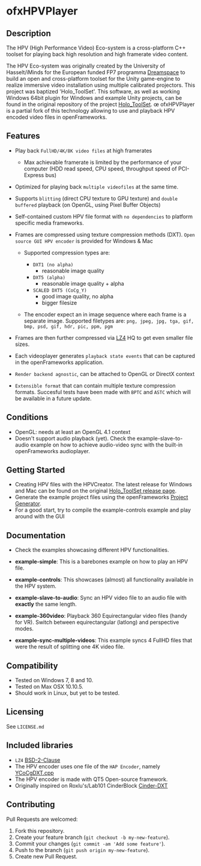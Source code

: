 # ofxHPVPlayer

## Description

The HPV (High Performance Video) Eco-system is a cross-platform C++ toolset for playing back high resolution and high framerate video content. 

The HPV Eco-system was originally created by the University of Hasselt/iMinds for the European funded FP7 programma [Dreamspace](http://www.dreamspaceproject.eu/) to build
an open and cross-platform toolset for the Unity game-engine to realize immersive video installation using multiple calibrated projectors. This project was baptized 'Holo_ToolSet'.
This software, as well as working Windows 64bit plugin for Windows and example Unity projects, can be found in the original repository of the project [Holo_ToolSet](https://github.com/HasseltVR/Holo_Toolset).
œ
ofxHPVPlayer is a partial fork of this technology allowing to use and playback HPV encoded video files in openFrameworks.

## Features

- Play back `FullHD/4K/8K video files` at high framerates
	- Max achievable framerate is limited by the performance of your computer (HDD read speed, CPU speed, throughput speed of PCI-Express bus)
- Optimized for playing back `multiple videofiles` at the same time.
- Supports `blitting` (direct CPU texture to GPU texture) and `double buffered` playback (on OpenGL, using Pixel Buffer Objects)
- Self-contained custom HPV file format with `no dependencies` to platform specific media frameworks.
- Frames are compressed using texture compression methods (DXT). `Open source GUI HPV encoder` is provided for Windows & Mac
	- Supported compression types are:
		- `DXT1 (no alpha)`
			- reasonable image quality
		- `DXT5 (alpha)`
			- reasonable image quality + alpha
		- `SCALED DXT5 (CoCg_Y)`
			- good image quality, no alpha
			- bigger filesize

	- The encoder expect an in image sequence where each frame is a separate image. 
	Supported filetypes are: `png, jpeg, jpg, tga, gif, bmp, psd, gif, hdr, pic, ppm, pgm` 
 
- Frames are then further compressed via [LZ4](https://github.com/lz4/lz4) HQ to get even smaller file sizes.
- Each videoplayer generates `playback state events` that can be captured in the openFrameworks application.
- `Render backend agnostic`, can be attached to OpenGL or DirectX context
- `Extensible format` that can contain multiple texture compression formats. Succesful tests have been made with `BPTC` and `ASTC` which will be available in a future update.

## Conditions

- OpenGL: needs at least an OpenGL 4.1 context
- Doesn't support audio playback (yet). Check the example-slave-to-audio example on how to achieve audio-video sync with the built-in openFrameworks audioplayer.

## Getting Started

- Creating HPV files with the HPVCreator. The latest release for Windows and Mac can be found on the original [Holo_ToolSet release page](https://github.com/HasseltVR/Holo_Toolset/releases).
- Generate the example project files using the openFrameworks [Project Generator](http://openframeworks.cc/learning/01_basics/how_to_add_addon_to_project/).
- For a good start, try to compile the example-controls example and play around with the GUI

## Documentation

- Check the examples showcasing different HPV functionalities.

- **example-simple**: This is a barebones example on how to play an HPV file.
- **example-controls**: This showcases (almost) all functionality available in the HPV system.
- **example-slave-to-audio**: Sync an HPV video file to an audio file with **exactly** the same length.
- **example-360video**: Playback 360 Equirectangular video files (handy for VR). Switch between equirectangular (latlong) and perspective modes.
- **example-sync-multiple-videos**: This example syncs 4 FullHD files that were the result of splitting one 4K video file. 

## Compatibility

- Tested on Windows 7, 8 and 10.
- Tested on Max OSX 10.10.5. 
- Should work in Linux, but yet to be tested.

## Licensing

See `LICENSE.md`

## Included libraries
- `LZ4` [BSD-2-Clause](https://opensource.org/licenses/BSD-2-Clause)
- The HPV encoder uses one file of the `HAP Encoder`, namely [YCoCgDXT.cpp](https://github.com/Vidvox/hap-qt-codec/blob/master/source/YCoCgDXT.cpp)
- The HPV encoder is made with QT5 Open-source framework.
- Originally inspired on Roxlu's/Lab101 CinderBlock [Cinder-DXT](https://github.com/lab101/Cinder-DXT)

## Contributing

Pull Requests are welcomed:

1. Fork this repository.
2. Create your feature branch (`git checkout -b my-new-feature`).
3. Commit your changes (`git commit -am 'Add some feature'`).
4. Push to the branch (`git push origin my-new-feature`).
5. Create new Pull Request.
